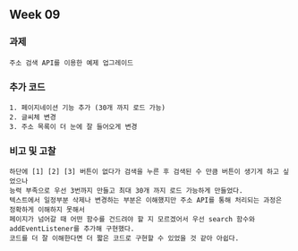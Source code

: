 ## Week 09


### 과제
    주소 검색 API를 이용한 예제 업그레이드

### 추가 코드
    1. 페이지네이션 기능 추가 (30개 까지 로드 가능)
    2. 글씨체 변경
    3. 주소 목록이 더 눈에 잘 들어오게 변경


### 비고 및 고찰
    하단에 [1] [2] [3] 버튼이 없다가 검색을 누른 후 검색된 수 만큼 버튼이 생기게 하고 싶었으나
    능력 부족으로 우선 3번까지 만들고 최대 30개 까지 로드 가능하게 만들었다.
    텍스트에서 일정부분 삭제나 변경하는 부분은 이해했지만 주소 API를 통해 처리되는 과정은 정확하게 이해하지 못해서
    페이지가 넘어갈 때 어떤 함수를 건드려야 할 지 모르겠어서 우선 search 함수와 addEventListener를 추가해 구현했다. 
    코드를 더 잘 이해한다면 더 짧은 코드로 구현할 수 있었을 것 같아 아쉽다. 





